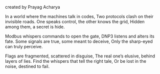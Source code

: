created by Prayag Acharya

In a world where the machines talk in codes, Two protocols clash on their invisible roads. One speaks control, the other knows the grid, Hidden among them, a secret is hide.

Modbus whispers commands to open the gate, DNP3 listens and alters its fate. Some signals are true, some meant to deceive, Only the sharp-eyed can truly perceive.

Flags are fragmented, scattered in disguise, The real one’s elusive, behind layers of lies. Find the whispers that tell the right tale, Or be lost in the noise, destined to fail.
